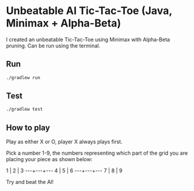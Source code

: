 # Unbeatable AI Tic-Tac-Toe (Java, Minimax + Alpha-Beta)

I created an unbeatable Tic-Tac-Toe using Minimax with Alpha-Beta pruning. Can be run using the terminal.

## Run
``` bash
./gradlew run

```
## Test
``` bash
./gradlew test
```

## How to play
Play as either X or O, player X always plays first.

Pick a number 1-9, the numbers representing which part of the grid you are placing your piece as shown below:

 1 | 2 | 3
---+---+---
 4 | 5 | 6
---+---+---
 7 | 8 | 9

Try and beat the AI! 
